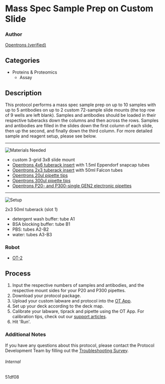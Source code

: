 # Mass Spec Sample Prep on Custom Slide

### Author
[Opentrons (verified)](https://opentrons.com/)

## Categories
* Proteins & Proteomics
    * Assay

## Description
This protocol performs a mass spec sample prep on up to 10 samples with up to 5 antibodies on up to 2 custom 72-sample slide mounts (the top row of 9 wells are left blank). Samples and antibodies should be loaded in their respective tuberacks down the columns and then across the rows. Samples and antibodies are filled in the slides down the first column of each slide, then up the second, and finally down the third column. For more detailed sample and reagent setup, please see below.

---
![Materials Needed](https://s3.amazonaws.com/opentrons-protocol-library-website/custom-README-images/001-General+Headings/materials.png)

* custom 3-grid 3x8 slide mount
* [Opentrons 4x6 tuberack insert](https://shop.opentrons.com/collections/verified-labware/products/tube-rack-set-1) with 1.5ml Eppendorf snapcap tubes
* [Opentrons 2x3 tuberack insert](https://shop.opentrons.com/collections/verified-labware/products/tube-rack-set-1) with 50ml Falcon tubes
* [Opentrons 20ul pipette tips](https://shop.opentrons.com/collections/opentrons-tips/products/opentrons-10ul-tips)
* [Opentrons 300ul pipette tips](https://shop.opentrons.com/collections/opentrons-tips/products/opentrons-300ul-tips?variant=15954632802398)
* [Opentrons P20- and P300-single GEN2 electronic pipettes](https://shop.opentrons.com/collections/ot-2-pipettes)

---
![Setup](https://s3.amazonaws.com/opentrons-protocol-library-website/custom-README-images/001-General+Headings/Setup.png)

2x3 50ml tuberack (slot 1)
* detergent wash buffer: tube A1
* BSA blocking buffer: tube B1
* PBS: tubes A2-B2
* water: tubes A3-B3

### Robot
* [OT-2](https://opentrons.com/ot-2)

## Process
1. Input the respective numbers of samples and antibodies, and the respective mount sides for your P20 and P300 pipettes.
2. Download your protocol package.
3. Upload your custom labware and protocol into the [OT App](https://opentrons.com/ot-app).
4. Set up your deck according to the deck map.
5. Calibrate your labware, tiprack and pipette using the OT App. For calibration tips, check out our [support articles](https://support.opentrons.com/en/collections/1559720-guide-for-getting-started-with-the-ot-2).
6. Hit 'Run'.

### Additional Notes
If you have any questions about this protocol, please contact the Protocol Development Team by filling out the [Troubleshooting Survey](https://protocol-troubleshooting.paperform.co/).

###### Internal
51df08
